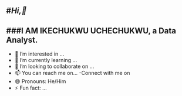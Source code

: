 #*Hi,👋*
-
###I AM IKECHUKWU UCHECHUKWU, **a Data Analyst.**
-
- 👀 I’m interested in ...
- 🌱 I’m currently learning ...
- 💞️ I’m looking to collaborate on ...
- 📫 You can reach me on...
-Connect with me on 
- 😄 Pronouns: He/Him
- ⚡ Fun fact: ...

